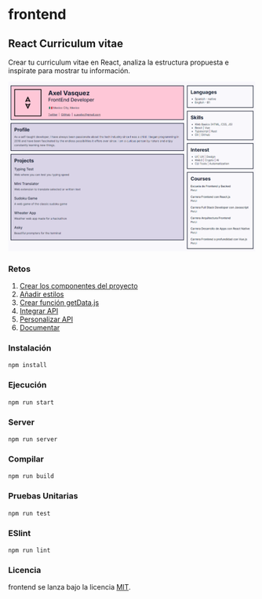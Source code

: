 # frontend

## React Curriculum vitae

Crear tu curriculum vitae en React, analiza la estructura propuesta e inspirate para mostrar tu información.

![react-cv](https://github.com/PlatziMaster/frontend/blob/main/screenshot.png?raw=true)

### Retos
1. [Crear los componentes del proyecto](https://github.com/platzimaster/frontend/issues/1)
2. [Añadir estilos](https://github.com/platzimaster/frontend/issues/2)
3. [Crear función getData.js](https://github.com/platzimaster/frontend/issues/3)
4. [Integrar API](https://github.com/platzimaster/frontend/issues/4)
5. [Personalizar API](https://github.com/platzimaster/frontend/issues/5)
6. [Documentar](https://github.com/platzimaster/frontend/issues/6)

### Instalación
```
npm install
```

### Ejecución
```
npm run start
```

### Server
```
npm run server
```

### Compilar
```
npm run build
```

### Pruebas Unitarias
```
npm run test
```

### ESlint
```
npm run lint
```


### Licencia
frontend se lanza bajo la licencia [MIT](https://opensource.org/licenses/MIT).
